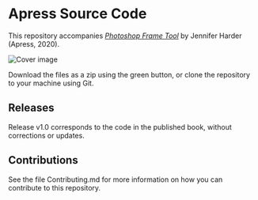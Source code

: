 # Apress Source Code

This repository accompanies [*Photoshop Frame Tool*](https://rd.springer.com/video/10.1007/978-1-4842-6674-8) by Jennifer Harder (Apress, 2020).

[comment]: #cover
![Cover image](9781484266748.jpg)

Download the files as a zip using the green button, or clone the repository to your machine using Git.

## Releases

Release v1.0 corresponds to the code in the published book, without corrections or updates.

## Contributions

See the file Contributing.md for more information on how you can contribute to this repository.
